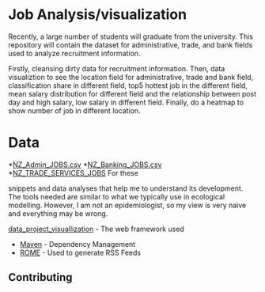 # Job Analysis/visualization


Recently, a large number of students will graduate from the university. This repository will contain the dataset for administrative, trade, and bank fields used to analyze recruitment information.

Firstly, cleansing dirty data for recruitment information. Then, data visualiztion to see the location field for administrative, trade and bank field, classification share in different field, top5 hottest job in the different field, mean salary distribution for different field and the relationship between post day and high salary, low salary in different field. Finally, do a heatmap to show number of job in different location.

# Data
*[NZ_Admin_JOBS.csv](https://github.com/Flora1234567/project/blob/project/project/project_dataset/NZ_Admin_JOBS.csv)
*[NZ_Banking_JOBS.csv](https://github.com/Flora1234567/project/blob/project/project/project_dataset/NZ_Banking_JOBS.csv)
*[NZ_TRADE_SERVICES_JOBS](https://github.com/Flora1234567/project/blob/project/project/project_dataset/NZ_TRADE_SERVICES_JOBS.csv) 
For these 

snippets and data analyses that help me to understand its development. The tools needed are similar to what we typically use in ecological modelling. However, I am not an epidemiologist, so my view is very naive and everything may be wrong.





[data_project_visuallization](https://github.com/Flora1234567/project/blob/project/project/datavisualisation_20210412/project_plot2.ipynb) - The web framework used
* [Maven](https://maven.apache.org/) - Dependency Management
* [ROME](https://rometools.github.io/rome/) - Used to generate RSS Feeds

## Contributing
